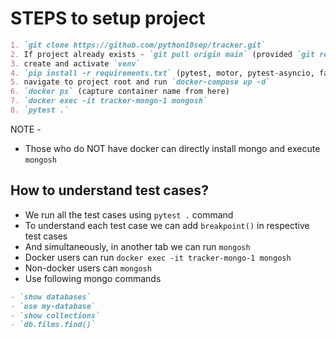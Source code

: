 # STEPS to setup project
```markdown
1. `git clone https://github.com/python10sep/tracker.git`
2. If project already exists - `git pull origin main` (provided `git remote -v` should point to correct upstream)
3. create and activate `venv`
4. `pip install -r requirements.txt` (pytest, motor, pytest-asyncio, fastapi)
5. navigate to project root and run `docker-compose up -d`
6. `docker ps` (capture container name from here)
7. `docker exec -it tracker-mongo-1 mongosh`
8. `pytest .`
```

NOTE - 
- Those who do NOT have docker can directly install mongo and execute `mongosh`



## How to understand test cases?
- We run all the test cases using `pytest .` command
- To understand each test case we can add `breakpoint()` in respective test cases
- And simultaneously, in another tab we can run `mongosh`
- Docker users can run `docker exec -it tracker-mongo-1 mongosh`
- Non-docker users can `mongosh`
- Use following mongo commands
```markdown
- `show databases`
- `use my-database`
- `show collections`
- `db.films.find()`
```